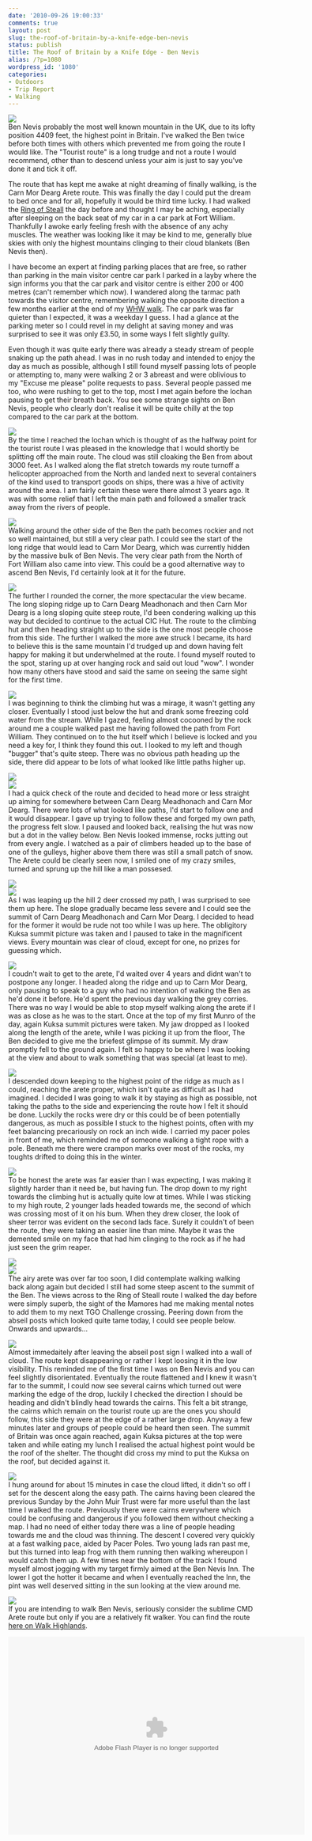 ```yaml
---
date: '2010-09-26 19:00:33'
comments: true
layout: post
slug: the-roof-of-britain-by-a-knife-edge-ben-nevis
status: publish
title: The Roof of Britain by a Knife Edge - Ben Nevis
alias: /?p=1080
wordpress_id: '1080'
categories:
- Outdoors
- Trip Report
- Walking
---
```


![](http://dl.dropbox.com/u/2657852/website/images/Munro-Week-August-2010-376.jpg)  
Ben Nevis probably the most well known mountain in the UK, due to its lofty position 4409 feet, the highest point in Britain. I've walked the Ben twice before both times with others which prevented me from going the route I would like. The "Tourist route" is a long trudge and not a route I would recommend, other than to descend unless your aim is just to say you've done it and tick it off.  
<!-- more -->
The route that has kept me awake at night dreaming of finally walking, is the Carn Mor Dearg Arete route. This was finally the day I could put the dream to bed once and for all, hopefully it would be third time lucky. I had walked the [Ring of Steall](http://www.stevenhorner.com/?p=998) the day before and thought I may be aching, especially after sleeping on the back seat of my car in a car park at Fort William. Thankfully I awoke early feeling fresh with the absence of any achy muscles. The weather was looking like it may be kind to me, generally blue skies with only the highest mountains clinging to their cloud blankets (Ben Nevis then).  

I have become an expert at finding parking places that are free, so rather than parking in the main visitor centre car park I parked in a layby where the sign informs you that the car park and visitor centre is either 200 or 400 metres (can't remember which now). I wandered along the tarmac path towards the visitor centre, remembering walking the opposite direction a few months earlier at the end of my [WHW walk](http://www.stevenhorner.com/?p=632). The car park was far quieter than I expected, it was a weekday I guess. I had a glance at the parking meter so I could revel in my delight at saving money and was surprised to see it was only £3.50, in some ways I felt slightly guilty.  

Even though it was quite early there was already a steady stream of people snaking up the path ahead. I was in no rush today and intended to enjoy the day as much as possible, although I still found myself passing lots of people or attempting to, many were walking 2 or 3 abreast and were oblivious to my "Excuse me please" polite requests to pass. Several people passed me too, who were rushing to get to the top, most I met again before the lochan pausing to get their breath back. You see some strange sights on Ben Nevis, people who clearly don't realise it will be quite chilly at the top compared to the car park at the bottom. 

![](http://dl.dropbox.com/u/2657852/website/images/Munro-Week-August-2010-316.jpg)  
By the time I reached the lochan which is thought of as the halfway point for the tourist route I was pleased in the knowledge that I would shortly be splitting off the main route. The cloud was still cloaking the Ben from about 3000 feet. As I walked along the flat stretch towards my route turnoff a helicopter approached from the North and landed next to several containers of the kind used to transport goods on ships, there was a hive of activity around the area. I am fairly certain these were there almost 3 years ago. It was with some relief that I left the main path and followed a smaller track away from the rivers of people.  

![](http://dl.dropbox.com/u/2657852/website/images/Munro-Week-August-2010-323.jpg)  
Walking around the other side of the Ben the path becomes rockier and not so well maintained, but still a very clear path. I could see the start of the long ridge that would lead to Carn Mor Dearg, which was currently hidden by the massive bulk of Ben Nevis. The very clear path from the North of Fort William also came into view. This could be a good alternative way to ascend Ben Nevis, I'd certainly look at it for the future.  

![](http://dl.dropbox.com/u/2657852/website/images/Munro-Week-August-2010-336.jpg)  
The further I rounded the corner, the more spectacular the view became. The long sloping ridge up to Carn Dearg Meadhonach and then Carn Mor Dearg is a long sloping quite steep route, I'd been condering walking up this way but decided to continue to the actual CIC Hut. The route to the climbing hut and then heading straight up to the side is the one most people choose from this side. The further I walked the more awe struck I became, its hard to believe this is the same mountain I'd trudged up and down having felt happy for making it but underwhelmed at the route. I found myself routed to the spot, staring up at over hanging rock and said out loud "wow". I wonder how many others have stood and said the same on seeing the same sight for the first time.  

![](http://dl.dropbox.com/u/2657852/website/images/Munro-Week-August-2010-333.jpg)  
I was beginning to think the climbing hut was a mirage, it wasn't getting any closer. Eventually I stood just below the hut and drank some freezing cold water from the stream. While I gazed, feeling almost cocooned by the rock around me a couple walked past me having followed the path from Fort William. They continued on to the hut itself which I believe is locked and you need a key for, I think they found this out. I looked to my left and though "bugger" that's quite steep. There was no obvious path heading up the side, there did appear to be lots of what looked like little paths higher up.  

![](http://dl.dropbox.com/u/2657852/website/images/Munro-Week-August-2010-346.jpg)  
![](http://dl.dropbox.com/u/2657852/website/images/Munro-Week-August-2010-347.jpg)  
I had a quick check of the route and decided to head more or less straight up aiming for somewhere between Carn Dearg Meadhonach and Carn Mor Dearg. There were lots of what looked like paths, I'd start to follow one and it would disappear. I gave up trying to follow these and forged my own path, the progress felt slow. I paused and looked back, realising the hut was now but a dot in the valley below. Ben Nevis looked immense, rocks jutting out from every angle. I watched as a pair of climbers headed up to the base of one of the gulleys, higher above them there was still a small patch of snow. The Arete could be clearly seen now, I smiled one of my crazy smiles, turned and sprung up the hill like a man possesed.  

![](http://dl.dropbox.com/u/2657852/website/images/Munro-Week-August-2010-349.jpg)  
![](http://dl.dropbox.com/u/2657852/website/images/Munro-Week-August-2010-351.jpg)  
As I was leaping up the hill 2 deer crossed my path, I was surprised to see them up here. The slope gradually became less severe and I could see the summit of Carn Dearg Meadhonach and Carn Mor Dearg. I decided to head for the former it would be rude not too while I was up here. The obligitory Kuksa summit picture was taken and I paused to take in the magnificent views. Every mountain was clear of cloud, except for one, no prizes for guessing which.  

![](http://dl.dropbox.com/u/2657852/website/images/Munro-Week-August-2010-360.jpg)  
I coudn't wait to get to the arete, I'd waited over 4 years and didnt wan't to postpone any longer. I headed along the ridge and up to Carn Mor Dearg, only pausing to speak to a guy who had no intention of walking the Ben as he'd done it before. He'd spent the previous day walking the grey corries. There was no way I would be able to stop myself walking along the arete if I was as close as he was to the start. Once at the top of my first Munro of the day, again Kuksa summit pictures were taken. My jaw dropped as I looked along the length of the arete, while I was picking it up from the floor, The Ben decided to give me the briefest glimpse of its summit. My draw promptly fell to the ground again. I felt so happy to be where I was looking at the view and about to walk something that was special (at least to me).  

![](http://dl.dropbox.com/u/2657852/website/images/Munro-Week-August-2010-379.jpg)  
I descended down keeping to the highest point of the ridge as much as I could, reaching the arete proper, which isn't quite as difficult as I had imagined. I decided I was going to walk it by staying as high as possible, not taking the paths to the side and experiencing the route how I felt it should be done. Luckily the rocks were dry or this could be of been potentially dangerous, as much as possible I stuck to the highest points, often with my feet balancing precariously on rock an inch wide. I carried my pacer poles in front of me, which reminded me of someone walking a tight rope with a pole. Beneath me there were crampon marks over most of the rocks, my toughts drifted to doing this in the winter.  

![](http://dl.dropbox.com/u/2657852/website/images/Munro-Week-August-2010-387.jpg)  
To be honest the arete was far easier than I was expecting, I was making it slightly harder than it need be, but having fun. The drop down to my right towards the climbing hut is actually quite low at times. While I was sticking to my high route, 2 younger lads headed towards me, the second of which was crossing most of it on his bum. When they drew closer, the look of sheer terror was evident on the second lads face. Surely it couldn't of been the route, they were taking an easier line than mine. Maybe it was the demented smile on my face that had him clinging to the rock as if he had just seen the grim reaper.  

![](http://dl.dropbox.com/u/2657852/website/images/Munro-Week-August-2010-380.jpg)  
![](http://dl.dropbox.com/u/2657852/website/images/Munro-Week-August-2010-396.jpg)  
The airy arete was over far too soon, I did contemplate walking walking back along again but decided I still had some steep ascent to the summit of the Ben. The views across to the Ring of Steall route I walked the day before were simply superb, the sight of the Mamores had me making mental notes to add them to my next TGO Challenge crossing. Peering down from the abseil posts which looked quite tame today, I could see people below. Onwards and upwards...  

![](http://dl.dropbox.com/u/2657852/website/images/Munro-Week-August-2010-395.jpg)  
Almost immedaitely after leaving the abseil post sign I walked into a wall of cloud. The route kept disappearing or rather I kept loosing it in the low visibility. This reminded me of the first time I was on Ben Nevis and you can feel slightly disorientated. Eventually the route flattened and I knew it wasn't far to the summit, I could now see several cairns which turned out were marking the edge of the drop, luckily I checked the direction I should be heading and didn't blindly head towards the cairns. This felt a bit strange, the cairns which remain on the tourist route up are the ones you should follow, this side they were at the edge of a rather large drop. Anyway a few minutes later and groups of people could be heard then seen. The summit of Britain was once again reached, again Kuksa pictures at the top were taken and while eating my lunch I realised the actual highest point would be the roof of the shelter. The thought did cross my mind to put the Kuksa on the roof, but decided against it.  

![](http://dl.dropbox.com/u/2657852/website/images/Munro-Week-August-2010-410.jpg)  
I hung around for about 15 minutes in case the cloud lifted, it didn't so off I set for the descent along the easy path. The cairns having been cleared the previous Sunday by the John Muir Trust were far more useful than the last time I walked the route. Previously there were cairns everywhere which could be confusing and dangerous if you followed them without checking a map. I had no need of either today there was a line of people heading towards me and the cloud was thinning. The descent I covered very quickly at a fast walking pace, aided by Pacer Poles. Two young lads ran past me, but this turned into leap frog with them running then walking whereupon I would catch them up. A few times near the bottom of the track I found myself almost jogging with my target firmly aimed at the Ben Nevis Inn. The lower I got the hotter it became and when I eventually reached the Inn, the pint was well deserved sitting in the sun looking at the view around me.  

![](http://dl.dropbox.com/u/2657852/website/images/Munro-Week-August-2010-421.jpg)  
If you are intending to walk Ben Nevis, seriously consider the sublime CMD Arete route but only if you are a relatively fit walker. You can find the route [here on Walk Highlands](http://www.walkhighlands.co.uk/fortwilliam/carnmordeargarete.shtml).  

<embed type="application/x-shockwave-flash" src="http://picasaweb.google.com/s/c/bin/slideshow.swf" width="600" height="400" flashvars="host=picasaweb.google.com&#038;captions=1&#038;hl=en_US&#038;feat=flashalbum&#038;RGB=0x000000&#038;feed=http%3A%2F%2Fpicasaweb.google.com%2Fdata%2Ffeed%2Fapi%2Fuser%2Fsteven.horner%2Falbumid%2F5508266821146714849%3Falt%3Drss%26kind%3Dphoto%26hl%3Den_US" pluginspage="http://www.macromedia.com/go/getflashplayer"></embed>
